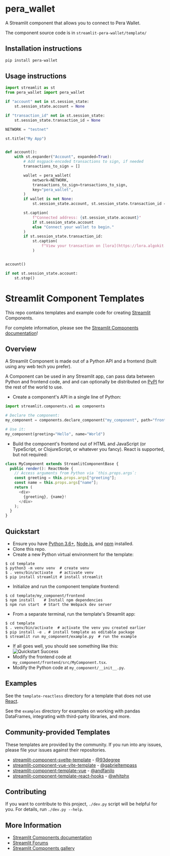 # pera_wallet

A Streamlit component that allows you to connect to Pera Wallet.

The component source code is in `streamlit-pera-wallet/template/`

## Installation instructions

```sh
pip install pera-wallet
```

## Usage instructions

```python
import streamlit as st
from pera_wallet import pera_wallet

if "account" not in st.session_state:
    st.session_state.account = None

if "transaction_id" not in st.session_state:
    st.session_state.transaction_id = None

NETWORK = "testnet"

st.title("My App")


def account():
    with st.expander("Account", expanded=True):
        # Add msgpack-encoded transactions to sign, if needed
        transactions_to_sign = []

        wallet = pera_wallet(
            network=NETWORK,
            transactions_to_sign=transactions_to_sign,
            key="pera_wallet",
        )
        if wallet is not None:
            st.session_state.account, st.session_state.transaction_id = wallet

        st.caption(
            f"Connected address: {st.session_state.account}"
            if st.session_state.account
            else "Connect your wallet to begin."
        )
        if st.session_state.transaction_id:
            st.caption(
                f"View your transaction on [lora](https://lora.algokit.io/{NETWORK}/transaction/{st.session_state.transaction_id}) the explorer 🥳"
            )


account()

if not st.session_state.account:
    st.stop()
```

# Streamlit Component Templates

This repo contains templates and example code for creating [Streamlit](https://streamlit.io) Components.

For complete information, please see the [Streamlit Components documentation](https://docs.streamlit.io/en/latest/streamlit_components.html)!

## Overview

A Streamlit Component is made out of a Python API and a frontend (built using any web tech you prefer).

A Component can be used in any Streamlit app, can pass data between Python and frontend code, and and can optionally be distributed on [PyPI](https://pypi.org/) for the rest of the world to use.

- Create a component's API in a single line of Python:

```python
import streamlit.components.v1 as components

# Declare the component:
my_component = components.declare_component("my_component", path="frontend/build")

# Use it:
my_component(greeting="Hello", name="World")
```

- Build the component's frontend out of HTML and JavaScript (or TypeScript, or ClojureScript, or whatever you fancy). React is supported, but not required:

```typescript
class MyComponent extends StreamlitComponentBase {
  public render(): ReactNode {
    // Access arguments from Python via `this.props.args`:
    const greeting = this.props.args["greeting"];
    const name = this.props.args["name"];
    return (
      <div>
        {greeting}, {name}!
      </div>
    );
  }
}
```

## Quickstart

- Ensure you have [Python 3.6+](https://www.python.org/downloads/), [Node.js](https://nodejs.org), and [npm](https://docs.npmjs.com/downloading-and-installing-node-js-and-npm) installed.
- Clone this repo.
- Create a new Python virtual environment for the template:

```
$ cd template
$ python3 -m venv venv  # create venv
$ . venv/bin/activate   # activate venv
$ pip install streamlit # install streamlit
```

- Initialize and run the component template frontend:

```
$ cd template/my_component/frontend
$ npm install    # Install npm dependencies
$ npm run start  # Start the Webpack dev server
```

- From a separate terminal, run the template's Streamlit app:

```
$ cd template
$ . venv/bin/activate  # activate the venv you created earlier
$ pip install -e . # install template as editable package
$ streamlit run my_component/example.py  # run the example
```

- If all goes well, you should see something like this:
  ![Quickstart Success](quickstart.png)
- Modify the frontend code at `my_component/frontend/src/MyComponent.tsx`.
- Modify the Python code at `my_component/__init__.py`.

## Examples

See the `template-reactless` directory for a template that does not use [React](https://reactjs.org/).

See the `examples` directory for examples on working with pandas DataFrames, integrating with third-party libraries, and more.

## Community-provided Templates

These templates are provided by the community. If you run into any issues, please file your issues against their repositories.

- [streamlit-component-svelte-template](https://github.com/93degree/streamlit-component-svelte-template) - [@93degree](https://github.com/93degree)
- [streamlit-component-vue-vite-template](https://github.com/gabrieltempass/streamlit-component-vue-vite-template) - [@gabrieltempass](https://github.com/gabrieltempass)
- [streamlit-component-template-vue](https://github.com/andfanilo/streamlit-component-template-vue) - [@andfanilo](https://github.com/andfanilo)
- [streamlit-component-template-react-hooks](https://github.com/whitphx/streamlit-component-template-react-hooks) - [@whitphx](https://github.com/whitphx)

## Contributing

If you want to contribute to this project, `./dev.py` script will be helpful for you. For details, run `./dev.py --help`.

## More Information

- [Streamlit Components documentation](https://docs.streamlit.io/library/components)
- [Streamlit Forums](https://discuss.streamlit.io/tag/custom-components)
- [Streamlit Components gallery](https://www.streamlit.io/components)
